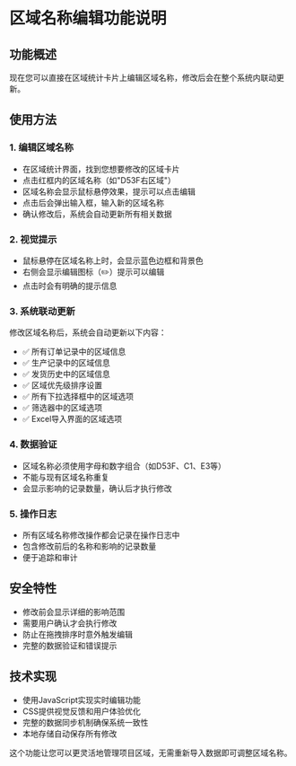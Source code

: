 # 区域名称编辑功能说明

## 功能概述

现在您可以直接在区域统计卡片上编辑区域名称，修改后会在整个系统内联动更新。

## 使用方法

### 1. 编辑区域名称
- 在区域统计界面，找到您想要修改的区域卡片
- 点击红框内的区域名称（如"D53F右区域"）
- 区域名称会显示鼠标悬停效果，提示可以点击编辑
- 点击后会弹出输入框，输入新的区域名称
- 确认修改后，系统会自动更新所有相关数据

### 2. 视觉提示
- 鼠标悬停在区域名称上时，会显示蓝色边框和背景色
- 右侧会显示编辑图标（✏️）提示可以编辑
- 点击时会有明确的提示信息

### 3. 系统联动更新
修改区域名称后，系统会自动更新以下内容：
- ✅ 所有订单记录中的区域信息
- ✅ 生产记录中的区域信息  
- ✅ 发货历史中的区域信息
- ✅ 区域优先级排序设置
- ✅ 所有下拉选择框中的区域选项
- ✅ 筛选器中的区域选项
- ✅ Excel导入界面的区域选项

### 4. 数据验证
- 区域名称必须使用字母和数字组合（如D53F、C1、E3等）
- 不能与现有区域名称重复
- 会显示影响的记录数量，确认后才执行修改

### 5. 操作日志
- 所有区域名称修改操作都会记录在操作日志中
- 包含修改前后的名称和影响的记录数量
- 便于追踪和审计

## 安全特性

- 修改前会显示详细的影响范围
- 需要用户确认才会执行修改
- 防止在拖拽排序时意外触发编辑
- 完整的数据验证和错误提示

## 技术实现

- 使用JavaScript实现实时编辑功能
- CSS提供视觉反馈和用户体验优化
- 完整的数据同步机制确保系统一致性
- 本地存储自动保存所有修改

这个功能让您可以更灵活地管理项目区域，无需重新导入数据即可调整区域名称。
